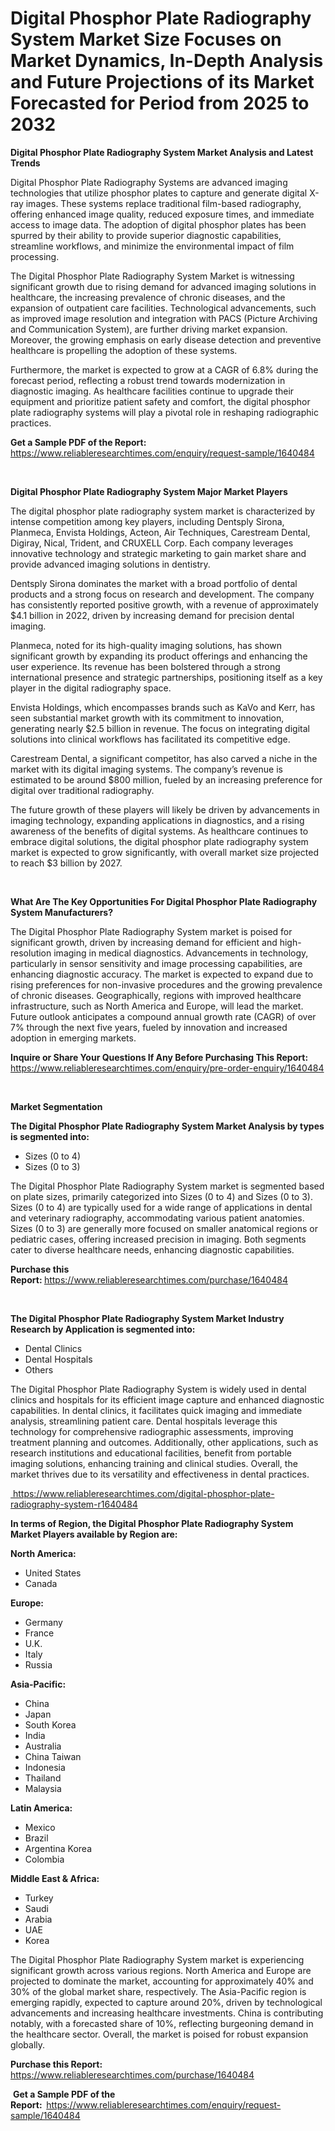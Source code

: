 <p><h1>Digital Phosphor Plate Radiography System Market Size Focuses on Market Dynamics, In-Depth Analysis and Future Projections of its Market Forecasted for Period from 2025 to 2032</h1></p><p><strong>Digital Phosphor Plate Radiography System Market Analysis and Latest Trends</strong></p>
<p><p>Digital Phosphor Plate Radiography Systems are advanced imaging technologies that utilize phosphor plates to capture and generate digital X-ray images. These systems replace traditional film-based radiography, offering enhanced image quality, reduced exposure times, and immediate access to image data. The adoption of digital phosphor plates has been spurred by their ability to provide superior diagnostic capabilities, streamline workflows, and minimize the environmental impact of film processing.</p><p>The Digital Phosphor Plate Radiography System Market is witnessing significant growth due to rising demand for advanced imaging solutions in healthcare, the increasing prevalence of chronic diseases, and the expansion of outpatient care facilities. Technological advancements, such as improved image resolution and integration with PACS (Picture Archiving and Communication System), are further driving market expansion. Moreover, the growing emphasis on early disease detection and preventive healthcare is propelling the adoption of these systems.</p><p>Furthermore, the market is expected to grow at a CAGR of 6.8% during the forecast period, reflecting a robust trend towards modernization in diagnostic imaging. As healthcare facilities continue to upgrade their equipment and prioritize patient safety and comfort, the digital phosphor plate radiography systems will play a pivotal role in reshaping radiographic practices.</p></p>
<p><strong>Get a Sample PDF of the Report:&nbsp;</strong> <a href="https://www.reliableresearchtimes.com/enquiry/request-sample/1640484?utm_campaign=2794&utm_medium=2&utm_source=Github&utm_content=ia&utm_term=16042025&utm_id=digital-phosphor-plate-radiography-system">https://www.reliableresearchtimes.com/enquiry/request-sample/1640484</a></p>
<p>&nbsp;</p>
<p><strong>Digital Phosphor Plate Radiography System Major Market Players</strong></p>
<p><p>The digital phosphor plate radiography system market is characterized by intense competition among key players, including Dentsply Sirona, Planmeca, Envista Holdings, Acteon, Air Techniques, Carestream Dental, Digiray, Nical, Trident, and CRUXELL Corp. Each company leverages innovative technology and strategic marketing to gain market share and provide advanced imaging solutions in dentistry.</p><p>Dentsply Sirona dominates the market with a broad portfolio of dental products and a strong focus on research and development. The company has consistently reported positive growth, with a revenue of approximately $4.1 billion in 2022, driven by increasing demand for precision dental imaging.</p><p>Planmeca, noted for its high-quality imaging solutions, has shown significant growth by expanding its product offerings and enhancing the user experience. Its revenue has been bolstered through a strong international presence and strategic partnerships, positioning itself as a key player in the digital radiography space.</p><p>Envista Holdings, which encompasses brands such as KaVo and Kerr, has seen substantial market growth with its commitment to innovation, generating nearly $2.5 billion in revenue. The focus on integrating digital solutions into clinical workflows has facilitated its competitive edge.</p><p>Carestream Dental, a significant competitor, has also carved a niche in the market with its digital imaging systems. The company’s revenue is estimated to be around $800 million, fueled by an increasing preference for digital over traditional radiography.</p><p>The future growth of these players will likely be driven by advancements in imaging technology, expanding applications in diagnostics, and a rising awareness of the benefits of digital systems. As healthcare continues to embrace digital solutions, the digital phosphor plate radiography system market is expected to grow significantly, with overall market size projected to reach $3 billion by 2027.</p></p>
<p>&nbsp;</p>
<p><strong>What Are The Key Opportunities For Digital Phosphor Plate Radiography System Manufacturers?</strong></p>
<p><p>The Digital Phosphor Plate Radiography System market is poised for significant growth, driven by increasing demand for efficient and high-resolution imaging in medical diagnostics. Advancements in technology, particularly in sensor sensitivity and image processing capabilities, are enhancing diagnostic accuracy. The market is expected to expand due to rising preferences for non-invasive procedures and the growing prevalence of chronic diseases. Geographically, regions with improved healthcare infrastructure, such as North America and Europe, will lead the market. Future outlook anticipates a compound annual growth rate (CAGR) of over 7% through the next five years, fueled by innovation and increased adoption in emerging markets.</p></p>
<p><strong>Inquire or Share Your Questions If Any Before Purchasing This Report:</strong> <a href="https://www.reliableresearchtimes.com/enquiry/pre-order-enquiry/1640484?utm_campaign=2794&utm_medium=2&utm_source=Github&utm_content=ia&utm_term=16042025&utm_id=digital-phosphor-plate-radiography-system">https://www.reliableresearchtimes.com/enquiry/pre-order-enquiry/1640484</a></p>
<p>&nbsp;</p>
<p><strong>Market Segmentation</strong></p>
<p><strong>The Digital Phosphor Plate Radiography System Market Analysis by types is segmented into:</strong></p>
<p><ul><li>Sizes (0 to 4)</li><li>Sizes (0 to 3)</li></ul></p>
<p><p>The Digital Phosphor Plate Radiography System market is segmented based on plate sizes, primarily categorized into Sizes (0 to 4) and Sizes (0 to 3). Sizes (0 to 4) are typically used for a wide range of applications in dental and veterinary radiography, accommodating various patient anatomies. Sizes (0 to 3) are generally more focused on smaller anatomical regions or pediatric cases, offering increased precision in imaging. Both segments cater to diverse healthcare needs, enhancing diagnostic capabilities.</p></p>
<p><strong>Purchase this Report:&nbsp;</strong><a href="https://www.reliableresearchtimes.com/purchase/1640484?utm_campaign=2794&utm_medium=2&utm_source=Github&utm_content=ia&utm_term=16042025&utm_id=digital-phosphor-plate-radiography-system">https://www.reliableresearchtimes.com/purchase/1640484</a></p>
<p>&nbsp;</p>
<p><strong>The Digital Phosphor Plate Radiography System Market Industry Research by Application is segmented into:</strong></p>
<p><ul><li>Dental Clinics</li><li>Dental Hospitals</li><li>Others</li></ul></p>
<p><p>The Digital Phosphor Plate Radiography System is widely used in dental clinics and hospitals for its efficient image capture and enhanced diagnostic capabilities. In dental clinics, it facilitates quick imaging and immediate analysis, streamlining patient care. Dental hospitals leverage this technology for comprehensive radiographic assessments, improving treatment planning and outcomes. Additionally, other applications, such as research institutions and educational facilities, benefit from portable imaging solutions, enhancing training and clinical studies. Overall, the market thrives due to its versatility and effectiveness in dental practices.</p></p>
<p><a href="https://www.reliableresearchtimes.com/digital-phosphor-plate-radiography-system-r1640484?utm_campaign=2794&utm_medium=2&utm_source=Github&utm_content=ia&utm_term=16042025&utm_id=digital-phosphor-plate-radiography-system">&nbsp;https://www.reliableresearchtimes.com/digital-phosphor-plate-radiography-system-r1640484</a></p>
<p><strong>In terms of Region, the Digital Phosphor Plate Radiography System Market Players available by Region are:</strong></p>
<p>
    <p> <strong> North America: </strong>
        <ul>
            <li>United States</li>
            <li>Canada</li>
        </ul>
        </p> 
    <p> <strong> Europe: </strong>
        <ul>
            <li>Germany</li>
            <li>France</li>
            <li>U.K.</li>
            <li>Italy</li>
            <li>Russia</li>
        </ul>
        </p> 
    <p> <strong> Asia-Pacific: </strong>
        <ul>
            <li>China</li>
            <li>Japan</li>
            <li>South Korea</li>
            <li>India</li>
            <li>Australia</li>
            <li>China Taiwan</li>
            <li>Indonesia</li>
            <li>Thailand</li>
            <li>Malaysia</li>
        </ul>
        </p> 
    <p> <strong> Latin America: </strong>
        <ul>
            <li>Mexico</li>
            <li>Brazil</li>
            <li>Argentina Korea</li>
            <li>Colombia</li>
        </ul>
        </p> 
    <p> <strong> Middle East & Africa: </strong>
        <ul>
            <li>Turkey</li>
            <li>Saudi</li>
            <li>Arabia</li>
            <li>UAE</li>
            <li>Korea</li>
        </ul>
    </p>
    </p>
<p><p>The Digital Phosphor Plate Radiography System market is experiencing significant growth across various regions. North America and Europe are projected to dominate the market, accounting for approximately 40% and 30% of the global market share, respectively. The Asia-Pacific region is emerging rapidly, expected to capture around 20%, driven by technological advancements and increasing healthcare investments. China is contributing notably, with a forecasted share of 10%, reflecting burgeoning demand in the healthcare sector. Overall, the market is poised for robust expansion globally.</p></p>
<p><strong>Purchase this Report: </strong><a href="https://www.reliableresearchtimes.com/purchase/1640484?utm_campaign=2794&utm_medium=2&utm_source=Github&utm_content=ia&utm_term=16042025&utm_id=digital-phosphor-plate-radiography-system">https://www.reliableresearchtimes.com/purchase/1640484</a></p>
<p>&nbsp;<strong>Get a Sample PDF of the Report:&nbsp;&nbsp;</strong><a href="https://www.reliableresearchtimes.com/enquiry/request-sample/1640484?utm_campaign=2794&utm_medium=2&utm_source=Github&utm_content=ia&utm_term=16042025&utm_id=digital-phosphor-plate-radiography-system">https://www.reliableresearchtimes.com/enquiry/request-sample/1640484</a></p>
<p><strong></strong></p>
<p><p></p><p></p><p></p></p>